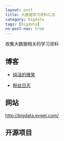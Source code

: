 ```yaml
---
layout: post
title: 大数据学习资料汇总
category: bigdata
tags: [bigdata]
no-post-nav: true
---
```



收集大数据相关的学习资料


## 博客

- [纯洁的微笑](https://785721099.github.io)

- [粉丝日志](http://blog.fens.me/series-hadoop-family/)


## 网站

http://bigdata.evget.com/


## 开源项目